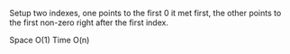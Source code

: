 
Setup two indexes, one points to the first 0 it met first, the other points to the first non-zero right after the first index.    

Space O(1)   Time O(n)

